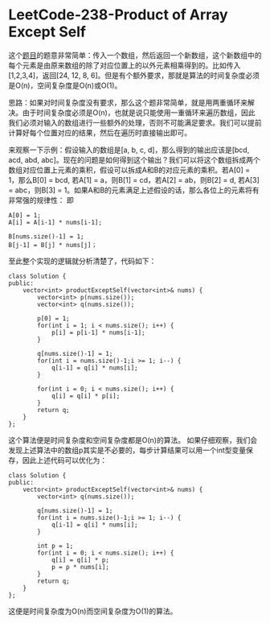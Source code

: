 # LeetCode-238-Product of Array Except Self
这个[题目](https://leetcode.com/problems/product-of-array-except-self/description/)的题意非常简单：传入一个数组，然后返回一个新数组，这个新数组中的每个元素是由原来数组的除了对应位置上的以外元素相乘得到的。比如传入[1,2,3,4]，返回[24, 12, 8, 6]。但是有个额外要求，那就是算法的时间复杂度必须是O(n)，空间复杂度是O(n)或O(1)。

思路：如果对时间复杂度没有要求，那么这个题非常简单，就是用两重循环来解决。由于时间复杂度必须是O(n)，也就是说只能使用一重循环来遍历数组，因此我们必须对输入的数组进行一些额外的处理，否则不可能满足要求。我们可以提前计算好每个位置对应的结果，然后在遍历时直接输出即可。

来观察一下示例：假设输入的数组是[a, b, c, d]，那么得到的输出应该是[bcd, acd, abd, abc]。现在的问题是如何得到这个输出？我们可以将这个数组拆成两个数组对应位置上元素的乘积，假设可以拆成A和B的对应元素的乘积。若A[0] = 1，那么B[0] = bcd, 若A[1] = a，则B[1] = cd，若A[2] = ab，则B[2] = d, 若A[3] = abc，则B[3] = 1。如果A和B的元素满足上述假设的话，那么各位上的元素将有非常强的规律性：
即

```
A[0] = 1; 
A[i] = A[i-1] * nums[i-1];

B[nums.size()-1] = 1;
B[j-1] = B[j] * nums[j]；
```
至此整个实现的逻辑就分析清楚了，代码如下：

```
class Solution {
public:
    vector<int> productExceptSelf(vector<int>& nums) {
        vector<int> p(nums.size());
        vector<int> q(nums.size());
        
        p[0] = 1;
        for(int i = 1; i < nums.size(); i++) {
            p[i] = p[i-1] * nums[i-1];
        }
        
        q[nums.size()-1] = 1;
        for(int i = nums.size()-1;i >= 1; i--) {
            q[i-1] = q[i] * nums[i];
        }
        
        for(int i = 0; i < nums.size(); i++) {
            q[i] = q[i] * p[i];
        }
        return q;
    }
};
```
这个算法便是时间复杂度和空间复杂度都是O(n)的算法。
如果仔细观察，我们会发现上述算法中的数组p其实是不必要的，每步计算结果可以用一个int型变量保存，因此上述代码可以优化为：

```
class Solution {
public:
    vector<int> productExceptSelf(vector<int>& nums) {
        vector<int> q(nums.size());
        
        q[nums.size()-1] = 1;
        for(int i = nums.size()-1;i >= 1; i--) {
            q[i-1] = q[i] * nums[i];
        }
        
        int p = 1;
        for(int i = 0; i < nums.size(); i++) {
            q[i] = q[i] * p;
            p = p * nums[i];
        }
        return q;
    }
};
```
这便是时间复杂度为O(n)而空间复杂度为O(1)的算法。


